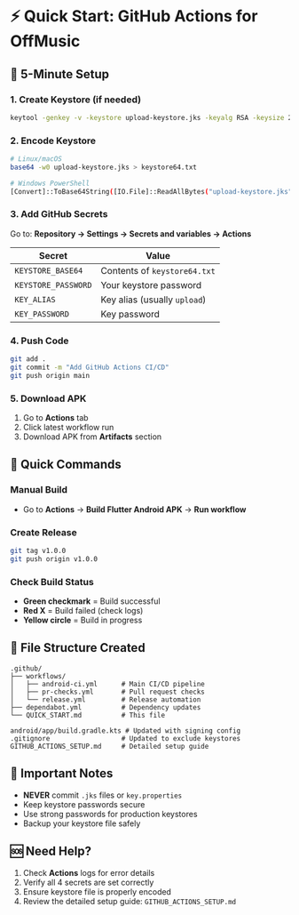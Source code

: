 # ⚡ Quick Start: GitHub Actions for OffMusic

## 🚀 5-Minute Setup

### 1. Create Keystore (if needed)
```bash
keytool -genkey -v -keystore upload-keystore.jks -keyalg RSA -keysize 2048 -validity 10000 -alias upload
```

### 2. Encode Keystore
```bash
# Linux/macOS
base64 -w0 upload-keystore.jks > keystore64.txt

# Windows PowerShell
[Convert]::ToBase64String([IO.File]::ReadAllBytes("upload-keystore.jks")) | Out-File -Encoding ASCII keystore64.txt
```

### 3. Add GitHub Secrets
Go to: **Repository → Settings → Secrets and variables → Actions**

| Secret | Value |
|--------|-------|
| `KEYSTORE_BASE64` | Contents of `keystore64.txt` |
| `KEYSTORE_PASSWORD` | Your keystore password |
| `KEY_ALIAS` | Key alias (usually `upload`) |
| `KEY_PASSWORD` | Key password |

### 4. Push Code
```bash
git add .
git commit -m "Add GitHub Actions CI/CD"
git push origin main
```

### 5. Download APK
1. Go to **Actions** tab
2. Click latest workflow run
3. Download APK from **Artifacts** section

## 🎯 Quick Commands

### Manual Build
- Go to **Actions** → **Build Flutter Android APK** → **Run workflow**

### Create Release
```bash
git tag v1.0.0
git push origin v1.0.0
```

### Check Build Status
- **Green checkmark** = Build successful
- **Red X** = Build failed (check logs)
- **Yellow circle** = Build in progress

## 🔧 File Structure Created

```
.github/
├── workflows/
│   ├── android-ci.yml      # Main CI/CD pipeline
│   ├── pr-checks.yml       # Pull request checks
│   └── release.yml         # Release automation
├── dependabot.yml          # Dependency updates
└── QUICK_START.md          # This file

android/app/build.gradle.kts # Updated with signing config
.gitignore                  # Updated to exclude keystores
GITHUB_ACTIONS_SETUP.md     # Detailed setup guide
```

## 🚨 Important Notes

- **NEVER** commit `.jks` files or `key.properties`
- Keep keystore passwords secure
- Use strong passwords for production keystores
- Backup your keystore file safely

## 🆘 Need Help?

1. Check **Actions** logs for error details
2. Verify all 4 secrets are set correctly
3. Ensure keystore file is properly encoded
4. Review the detailed setup guide: `GITHUB_ACTIONS_SETUP.md`
